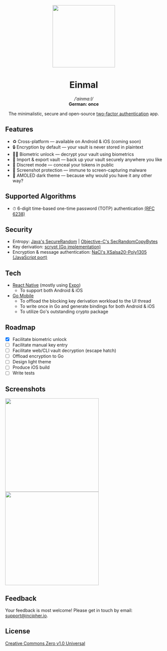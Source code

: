 <div align="center">
  <img src="https://user-images.githubusercontent.com/11808903/77279674-9d7ea780-6cc2-11ea-9a8f-381ee2eee398.png" width="200"/>

  <h1>Einmal</h1>

  <div>
    <i>/ˈainmaːl/</i>
  </div>

  <div>
    <b>German: once</b>
  </div>

  <p>The minimalistic, secure and open-source <a href="https://ssd.eff.org/en/module/how-enable-two-factor-authentication">two-factor authentication</a> app.</p>
</div>

## Features

- ♻️ Cross-platform — available on Android & iOS (coming soon)
- 🔒 Encryption by default — your vault is never stored in plaintext
- 👱‍♂️ Biometric unlock — decrypt your vault using biometrics
- 🚀 Import & export vault — back up your vault securely anywhere you like
- 🙈 Discreet mode — conceal your tokens in public
- 📸 Screenshot protection — immune to screen-capturing malware
- 🏴 AMOLED dark theme — because why would you have it any other way?

## Supported Algorithms

- ⏱ 6-digit time-based one-time password (TOTP) authentication [(RFC 6238)](https://tools.ietf.org/html/rfc6238)

## Security

- Entropy: [Java's SecureRandom](https://developer.android.com/reference/java/security/SecureRandom) | [Objective-C's SecRandomCopyBytes](https://developer.apple.com/documentation/security/1399291-secrandomcopybytes)
- Key derivation: [scrypt (Go implementation)](https://godoc.org/golang.org/x/crypto/scrypt)
- Encryption & message authentication: [NaCl's XSalsa20-Poly1305 (JavaScript port)](https://github.com/dchest/tweetnacl-js)

## Tech

- [React Native](https://reactnative.dev/) (mostly using [Expo](https://expo.io/))
  - To support both Android & iOS
- [Go Mobile](https://github.com/golang/go/wiki/Mobile)
  - To offload the blocking key derivation workload to the UI thread
  - To write once in Go and generate bindings for both Android & iOS
  - To utilize Go's outstanding crypto package

## Roadmap

- [x] Facilitate biometric unlock
- [ ] Facilitate manual key entry
- [ ] Facilitate web/CLI vault decryption (escape hatch)
- [ ] Offload encryption to Go
- [ ] Design light theme
- [ ] Produce iOS build
- [ ] Write tests

## Screenshots

<span>
  <img src="https://user-images.githubusercontent.com/11808903/81027399-ee66eb80-8e7d-11ea-84d0-60686d2d32f6.png" width="300"/>

  <img src="https://user-images.githubusercontent.com/11808903/80574717-a457b300-8a02-11ea-915e-db7cd98740f2.png" width="300"/>
</span>

## Feedback

Your feedback is most welcome! Please get in touch by email: support@incipher.io.

## License

<a href="https://creativecommons.org/publicdomain/zero/1.0/">Creative Commons Zero v1.0 Universal</a>
